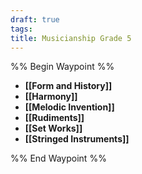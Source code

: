```yaml
---
draft: true
tags: 
title: Musicianship Grade 5
---
```


%% Begin Waypoint %%

- **[[Form and History]]**
- **[[Harmony]]**
- **[[Melodic Invention]]**
- **[[Rudiments]]**
- **[[Set Works]]**
- **[[Stringed Instruments]]**

%% End Waypoint %%
